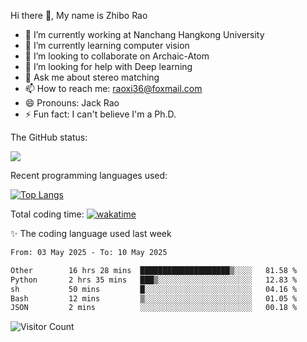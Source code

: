 Hi there 👋, My name is Zhibo Rao
- 🔭 I’m currently working at Nanchang Hangkong University
- 🌱 I’m currently learning computer vision
- 👯 I’m looking to collaborate on Archaic-Atom
- 🤔 I’m looking for help with Deep learning
- 💬 Ask me about stereo matching
- 📫 How to reach me: raoxi36@foxmail.com
- 😄 Pronouns: Jack Rao
- ⚡ Fun fact: I can't believe I'm a Ph.D.

The GitHub status:

![](https://github-readme-stats.vercel.app/api?username=ZhiboRao)

Recent programming languages used:

[![Top Langs](https://github-readme-stats.vercel.app/api/top-langs/?username=ZhiboRao&layout=compact)](https://github.com/anuraghazra/github-readme-stats)

Total coding time: [![wakatime](https://wakatime.com/badge/user/51ec5ec7-4742-4243-9eea-732ade32c0b7.svg)](https://wakatime.com/@51ec5ec7-4742-4243-9eea-732ade32c0b7)

✨ The coding language used last week 
<!--START_SECTION:waka-->

```txt
From: 03 May 2025 - To: 10 May 2025

Other        16 hrs 28 mins  ████████████████████▒░░░░   81.58 %
Python       2 hrs 35 mins   ███▒░░░░░░░░░░░░░░░░░░░░░   12.83 %
sh           50 mins         █░░░░░░░░░░░░░░░░░░░░░░░░   04.16 %
Bash         12 mins         ▒░░░░░░░░░░░░░░░░░░░░░░░░   01.05 %
JSON         2 mins          ░░░░░░░░░░░░░░░░░░░░░░░░░   00.18 %
```

<!--END_SECTION:waka-->

![Visitor Count](https://profile-counter.glitch.me/Raohaocheng/count.svg)
